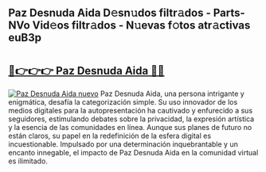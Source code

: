 ## Paz Desnuda Aida D𝚎sn𝚞dos filtr𝚊dos - Parts-NVo Vid𝚎os filtr𝚊dos - N𝚞evas f𝚘tos atr𝚊ctivas euB3p

# <h2><a href="http://mb5ztu.tromn.icu/?c=Paz+Desnuda+Aida">🔗👉👉👉 Paz Desnuda Aida 🔗🔗</a></h2>

[![Paz Desnuda Aida nuevo](https://i.imgur.com/pEAQMta.gif)](http://mb5ztu.tromn.icu/?c=Paz+Desnuda+Aida)
Paz Desnuda Aida, una persona intrigante y enigmática, desafía la categorización simple. Su uso innovador de los medios digitales para la autopresentación ha cautivado y enfurecido a sus seguidores, estimulando debates sobre la privacidad, la expresión artística y la esencia de las comunidades en línea. Aunque sus planes de futuro no están claros, su papel en la redefinición de la esfera digital es incuestionable. Impulsado por una determinación inquebrantable y un encanto innegable, el impacto de Paz Desnuda Aida en la comunidad virtual es ilimitado.

